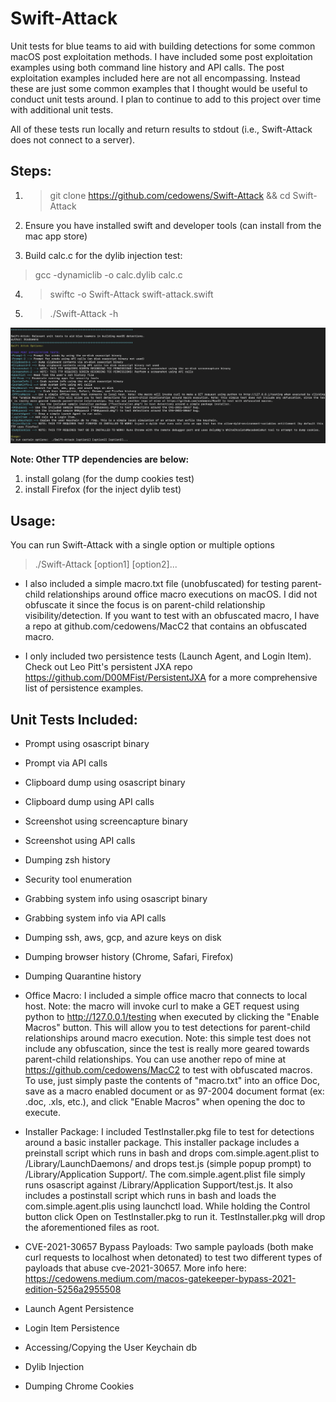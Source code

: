 # Swift-Attack
Unit tests for blue teams to aid with building detections for some common macOS post exploitation methods. I have included some post exploitation examples using both command line history and API calls. The post exploitation examples included here are not all encompassing. Instead these are just some common examples that I thought would be useful to conduct unit tests around. I plan to continue to add to this project over time with additional unit tests.

All of these tests run locally and return results to stdout (i.e., Swift-Attack does not connect to a server). 

## Steps:
1. > git clone https://github.com/cedowens/Swift-Attack && cd Swift-Attack

2. Ensure you have installed swift and developer tools (can install from the mac app store)

3. Build calc.c for the dylib injection test:

> gcc -dynamiclib -o calc.dylib calc.c

4. > swiftc -o Swift-Attack swift-attack.swift

5. > ./Swift-Attack -h

![Image](swiftattack.png)

**Note: Other TTP dependencies are below:**

1. install golang (for the dump cookies test)
2. install Firefox (for the inject dylib test)


## Usage:

You can run Swift-Attack with a single option or multiple options

> ./Swift-Attack [option1] [option2]...

- I also included a simple macro.txt file (unobfuscated) for testing parent-child relationships around office macro executions on macOS. I did not obfuscate it since the focus is on parent-child relationship visibility/detection. If you want to test with an obfuscated macro, I have a repo at github.com/cedowens/MacC2 that contains an obfuscated macro.

- I only included two persistence tests (Launch Agent, and Login Item). Check out Leo Pitt's persistent JXA repo https://github.com/D00MFist/PersistentJXA for a more comprehensive list of persistence examples. 


## Unit Tests Included:

- Prompt using osascript binary

- Prompt via API calls

- Clipboard dump using osascript binary 

- Clipboard dump using API calls

- Screenshot using screencapture binary

- Screenshot using API calls

- Dumping zsh history

- Security tool enumeration

- Grabbing system info using osascript binary

- Grabbing system info via API calls

- Dumping ssh, aws, gcp, and azure keys on disk

- Dumping browser history (Chrome, Safari, Firefox)

- Dumping Quarantine history

- Office Macro: I included a simple office macro that connects to local host. Note: the macro will invoke curl to make a GET request using python to http://127.0.0.1/testing when executed by clicking the "Enable Macros" button. This will allow you to test detections for parent-child relationships around macro execution. Note: this simple test does not include any obfuscation, since the test is really more geared towards parent-child relationships. You can use another repo of mine at https://github.com/cedowens/MacC2 to test with obfuscated macros. To use, just simply paste the contents of "macro.txt" into an office Doc, save as a macro enabled document or as 97-2004 document format (ex: .doc, .xls, etc.), and click "Enable Macros" when opening the doc to execute.

- Installer Package: I included TestInstaller.pkg file to test for detections around a basic installer package. This installer package includes a preinstall script which runs in bash and drops com.simple.agent.plist to /Library/LaunchDaemons/ and drops test.js (simple popup prompt) to /Library/Application Support/. The com.simple.agent.plist file simply runs osascript against /Library/Application Support/test.js. It also includes a postinstall script which runs in bash and loads the com.simple.agent.plis using launchctl load. While holding the Control button click Open on TestInstaller.pkg to run it. TestInstaller.pkg will drop the aforementioned files as root.

- CVE-2021-30657 Bypass Payloads: Two sample payloads (both make curl requests to localhost when detonated) to test two different types of payloads that abuse cve-2021-30657. More info here: https://cedowens.medium.com/macos-gatekeeper-bypass-2021-edition-5256a2955508

- Launch Agent Persistence

- Login Item Persistence 

- Accessing/Copying the User Keychain db

- Dylib Injection

- Dumping Chrome Cookies
